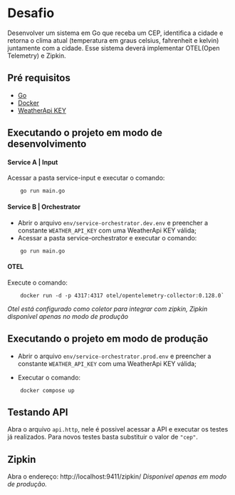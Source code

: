 # Desafio
Desenvolver um sistema em Go que receba um CEP, identifica a cidade e retorna o clima atual (temperatura em graus celsius, fahrenheit e kelvin) juntamente com a cidade. Esse sistema deverá implementar OTEL(Open Telemetry) e Zipkin.

## Pré requisitos

- [Go](https://golang.org/doc/install)
- [Docker](https://www.docker.com/get-started)
- [WeatherApi KEY](https://www.weatherapi.com)

## Executando o projeto em modo de desenvolvimento

#### Service A | Input
Acessar a pasta  service-input e executar o comando: 
```shell
    go run main.go
```

#### Service B | Orchestrator
- Abrir o arquivo `env/service-orchestrator.dev.env` e preencher a constante `WEATHER_API_KEY` com uma WeatherApi KEY válida;
- Acessar a pasta service-orchestrator e executar o comando:
```shell
    go run main.go 
```

#### OTEL
Execute o comando: 
```shell
    docker run -d -p 4317:4317 otel/opentelemetry-collector:0.128.0`
```
*Otel está configurado como coletor para integrar com zipkin, Zipkin disponível apenas no modo de produção*

## Executando o projeto em modo de produção
- Abrir o arquivo `env/service-orchestrator.prod.env` e preencher a constante `WEATHER_API_KEY` com uma WeatherApi KEY válida;

- Executar o comando:
```shell
    docker compose up
```

## Testando API
Abra o arquivo `api.http`, nele é possivel acessar a API e executar os testes já realizados.
Para novos testes basta substituir o valor de `"cep"`.

## Zipkin
Abra o endereço: http://localhost:9411/zipkin/
*Disponível apenas em modo de produção.*